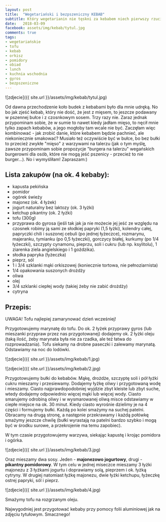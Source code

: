 ```yaml
---
layout: post
title:  "Wegetariański i bezpszeniczny KEBAB"
subtitle: Który wegetarianin nie tęskni za kebabem niech pierwszy rzuci kamieniem!
date:   2018-03-09
facebook: assets/img/kebab/tytul.jpg
comments: true
tags:
- wegetariańskie
- tofu
- kebab
- orkisz
- pomidory
- obiad
- lunch
- kuchnia wschodnia
- gyros
- bezpszeniczne
---
```


![zdjecie]({{ site.url }}/assets/img/kebab/tytul.jpg)

Od dawna przechodzenie koło budek z kebabami było dla mnie udręką. No bo jak zjeść kebab, który nie dość, że jest z mięsem, to jeszcze podawany w pszennej bułce i z czosnkowym sosem. Trzy razy nie. Zaraz jednak przypominam sobie, że w sumie to nawet kiedy jadłam mięso, to nęcił mnie tylko zapach kebabów, a jego mogłoby tam wcale nie być. Zaczęłam więc kombinować - jak zrobić danie, które kebabem będzie pachnieć, ale niekoniecznie smakować? Musiało też oczywiście być w bułce, bo bez bułki to przecież zwykłe "mięso" z warzywami na talerzu (jak o tym myślę, zawsze przypominam sobie propozycje "burgera na talerzu" wegańskich burgerowni dla osób, które nie mogą jeść pszenicy - przecież to nie burger...). No i wymyśliłam! Zapraszam:)

## Lista zakupów (na ok. 4 kebaby):

* kapusta pekińska
* pomidor
* ogórek świeży
* majonez (ok. 4 łyżek)
* jogurt naturalny bez laktozy (ok. 3 łyżki)
* ketchup pikantny (ok. 2 łyżki)
* tofu (300g)
* przyprawa do gyrosa (jeśli tak jak ja nie możecie jej jeść ze względu na czosnek robimy ją sami ze słodkiej papryki (1,5 łyżki), kolendry całej, papryczki chili i suszonej cebuli (po jednej łyżeczce), rozmarynu, majeranku, tymianku (po 0,5 łyżeczki), gorczycy białej, kurkumy (po 1/4 łyżeczki), szczypty cynamonu, pieprzu, soli i cukru (lub np. ksylitolu), 1 ziarenka ziela angielskiego i 1 goździka).  
* słodka papryka (łyżeczka)
* pieprz, sól
* 1 i 3/4 szklanki mąki orkiszowej (koniecznie tortowa, nie pełnoziarnista) 
* 1/4 opakowania suszonych drożdży 
* oliwa
* olej
* 3/4 szklanki ciepłej wody (takiej żeby nie zabić drożdży) 
* cytryna

## Przepis:

UWAGA! Tofu najlepiej zamarynować dzień wcześniej!

Przygotowujemy marynatę do tofu. Do ok. 2 łyżek przyprawy gyros (lub mieszanki przypraw przez nas przygotowanej) dodajemy ok. 2 łyżki oleju (taką ilość, żeby marynata była nie za rzadka, ale też łatwa do rozprowadzania). Tofu siekamy na drobne paseczki i zalewamy marynatą. Odstawiamy na noc do lodówki.

![zdjecie]({{ site.url }}/assets/img/kebab/1.jpg)

![zdjecie]({{ site.url }}/assets/img/kebab/2.jpg)

Przygotowujemy bułki do kebabów. 
Mąkę, drożdże, szczyptę soli i pół łyżki cukru mieszamy i przesiewamy. Dodajemy łyżkę oliwy i przygotowaną wodę i mieszamy. Ciasto najprawdopodobniej wyjdzie zbyt kleiste lub zbyt suche, wtedy dodajemy odpowiednio więcej mąki lub więcej wody. Ciasto smarujemy odrobiną oliwy i w wysmarowanej oliwą misce odstawiamy w ciepłe miejsce na ok. 30 minut. Kiedy ciasto wyrośnie dzielimy je na 4 części i formujemy bułki. Każdą po kolei smażymy na suchej patelni. Obracamy na drugą stronę, a następnie przekrawamy i każdą połówkę smażymy jeszcze chwilę (bułki wyrastają na patelni bardzo szybko i mogą być w środku surowe, a przekrojenie ma temu zapobiec).

W tym czasie przygotowujemy warzywa, siekając kapustę i krojąc pomidora i ogórka.

![zdjecie]({{ site.url }}/assets/img/kebab/3.jpg)

Oraz mieszamy dwa sosy. Jeden - **majonezowo jogurtowy**, drugi - **pikantny pomidorowy**.
W tym celu w jednej miseczce mieszamy 3 łyżki majonezu z 3 łyżkami jogurtu i doprawiamy solą, pieprzem i ok. łyżką cytryny. W drugiej natomiast łyżkę majonezu, dwie łyżki ketchupu, łyżeczkę ostrej papryki, sól i pieprz. 

![zdjecie]({{ site.url }}/assets/img/kebab/4.jpg)

Smażymy tofu na rozgrzanym oleju.

Najwygodniej jest przygotować kebaby przy pomocy folii aluminiowej jak na zdjęciu tytułowym. Smacznego!